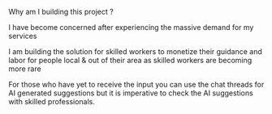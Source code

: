 Why am I building this project ? 

I have become concerned after experiencing the massive demand for my services 

I am building the solution for skilled workers to monetize their guidance and labor for people local & out of their area as skilled workers are becoming more rare

For those who have yet to receive the input you can use the chat threads for AI generated suggestions but it is imperative to check the AI suggestions with skilled professionals. 
